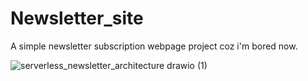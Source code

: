 # Newsletter_site
A simple newsletter subscription webpage project coz i'm bored now.

![serverless_newsletter_architecture drawio (1)](https://github.com/user-attachments/assets/a3cf419b-99f2-438d-94c0-555e95d4dcc0)
